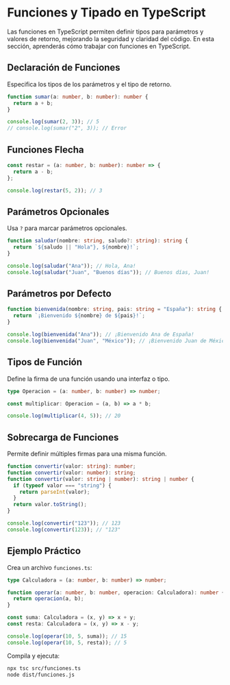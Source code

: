 # Funciones y Tipado en TypeScript

Las funciones en TypeScript permiten definir tipos para parámetros y valores de retorno, mejorando la seguridad y claridad del código. En esta sección, aprenderás cómo trabajar con funciones en TypeScript.

## Declaración de Funciones

Especifica los tipos de los parámetros y el tipo de retorno.

```typescript
function sumar(a: number, b: number): number {
  return a + b;
}

console.log(sumar(2, 3)); // 5
// console.log(sumar("2", 3)); // Error
```

## Funciones Flecha

```typescript
const restar = (a: number, b: number): number => {
  return a - b;
};

console.log(restar(5, 2)); // 3
```

## Parámetros Opcionales

Usa `?` para marcar parámetros opcionales.

```typescript
function saludar(nombre: string, saludo?: string): string {
  return `${saludo || "Hola"}, ${nombre}!`;
}

console.log(saludar("Ana")); // Hola, Ana!
console.log(saludar("Juan", "Buenos días")); // Buenos días, Juan!
```

## Parámetros por Defecto

```typescript
function bienvenida(nombre: string, pais: string = "España"): string {
  return `¡Bienvenido ${nombre} de ${pais}!`;
}

console.log(bienvenida("Ana")); // ¡Bienvenido Ana de España!
console.log(bienvenida("Juan", "México")); // ¡Bienvenido Juan de México!
```

## Tipos de Función

Define la firma de una función usando una interfaz o tipo.

```typescript
type Operacion = (a: number, b: number) => number;

const multiplicar: Operacion = (a, b) => a * b;

console.log(multiplicar(4, 5)); // 20
```

## Sobrecarga de Funciones

Permite definir múltiples firmas para una misma función.

```typescript
function convertir(valor: string): number;
function convertir(valor: number): string;
function convertir(valor: string | number): string | number {
  if (typeof valor === "string") {
    return parseInt(valor);
  }
  return valor.toString();
}

console.log(convertir("123")); // 123
console.log(convertir(123)); // "123"
```

## Ejemplo Práctico

Crea un archivo `funciones.ts`:

```typescript
type Calculadora = (a: number, b: number) => number;

function operar(a: number, b: number, operacion: Calculadora): number {
  return operacion(a, b);
}

const suma: Calculadora = (x, y) => x + y;
const resta: Calculadora = (x, y) => x - y;

console.log(operar(10, 5, suma)); // 15
console.log(operar(10, 5, resta)); // 5
```

Compila y ejecuta:

```bash
npx tsc src/funciones.ts
node dist/funciones.js
```

